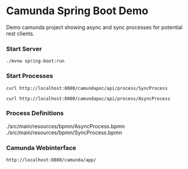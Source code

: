 # Camunda Spring Boot Demo
Demo camunda project showing async and sync processes
for potential rest clients.

### Start Server
`./mvnw spring-boot:run`

### Start Processes

`curl http://localhost:8080/camundapoc/api/process/SyncProcess`

`curl http://localhost:8080/camundapoc/api/process/AsyncProcess`

### Process Definitions
./src/main/resources/bpmn/AsyncProcess.bpmn
./src/main/resources/bpmn/SyncProcess.bpmn

### Camunda Webinterface
`http://localhost:8080/camunda/app/`